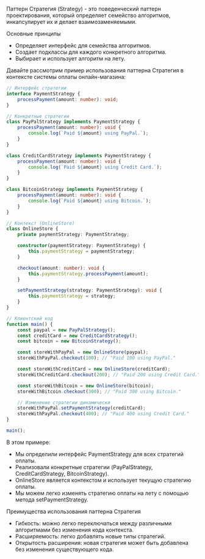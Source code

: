 Паттерн Стратегия (Strategy) - это поведенческий паттерн проектирования, который определяет семейство алгоритмов, инкапсулирует их и делает взаимозаменяемыми.

Основные принципы
- Определяет интерфейс для семейства алгоритмов.
- Создает подклассы для каждого конкретного алгоритма.
- Выбирает и использует алгоритм на лету.

Давайте рассмотрим пример использования паттерна Стратегия в контексте системы оплаты онлайн-магазина:

```typescript
// Интерфейс стратегии
interface PaymentStrategy {
    processPayment(amount: number): void;
}

// Конкретные стратегии
class PayPalStrategy implements PaymentStrategy {
    processPayment(amount: number): void {
        console.log(`Paid ${amount} using PayPal.`);
    }
}

class CreditCardStrategy implements PaymentStrategy {
    processPayment(amount: number): void {
        console.log(`Paid ${amount} using Credit Card.`);
    }
}

class BitcoinStrategy implements PaymentStrategy {
    processPayment(amount: number): void {
        console.log(`Paid ${amount} using Bitcoin.`);
    }
}

// Контекст (OnlineStore)
class OnlineStore {
    private paymentStrategy: PaymentStrategy;

    constructor(paymentStrategy: PaymentStrategy) {
        this.paymentStrategy = paymentStrategy;
    }

    checkout(amount: number): void {
        this.paymentStrategy.processPayment(amount);
    }

    setPaymentStrategy(strategy: PaymentStrategy): void {
        this.paymentStrategy = strategy;
    }
}

// Клиентский код
function main() {
    const paypal = new PayPalStrategy();
    const creditCard = new CreditCardStrategy();
    const bitcoin = new BitcoinStrategy();

    const storeWithPayPal = new OnlineStore(paypal);
    storeWithPayPal.checkout(100); // "Paid 100 using PayPal."

    const storeWithCreditCard = new OnlineStore(creditCard);
    storeWithCreditCard.checkout(200); // "Paid 200 using Credit Card."

    const storeWithBitcoin = new OnlineStore(bitcoin);
    storeWithBitcoin.checkout(300); // "Paid 300 using Bitcoin."

    // Изменение стратегии динамически
    storeWithPayPal.setPaymentStrategy(creditCard);
    storeWithPayPal.checkout(400); // "Paid 400 using Credit Card."
}

main();
```

В этом примере:
- Мы определили интерфейс PaymentStrategy для всех стратегий оплаты.
- Реализовали конкретные стратегии (PayPalStrategy, CreditCardStrategy, BitcoinStrategy).
- OnlineStore является контекстом и использует текущую стратегию оплаты.
- Мы можем легко изменять стратегию оплаты на лету с помощью метода setPaymentStrategy.

Преимущества использования паттерна Стратегия
- Гибкость: можно легко переключаться между различными алгоритмами без изменения кода контекста.
- Расширяемость: легко добавлять новые типы стратегий.
- Открытость расширения: новая стратегия может быть добавлена без изменения существующего кода.
